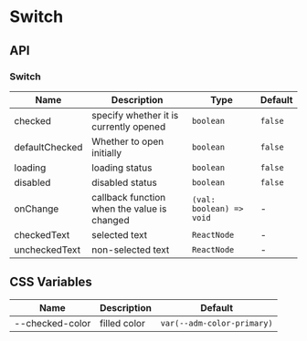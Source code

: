 # Switch

<code src="./demos/index.tsx"></code>

## API

### Switch

| Name           | Description                                 | Type                     | Default |
| -------------- | ------------------------------------------- | ------------------------ | ------- |
| checked        | specify whether it is currently opened      | `boolean`                | `false` |
| defaultChecked | Whether to open initially                   | `boolean`                | `false` |
| loading        | loading status                              | `boolean`                | `false` |
| disabled       | disabled status                             | `boolean`                | `false` |
| onChange       | callback function when the value is changed | `(val: boolean) => void` | -       |
| checkedText    | selected text                               | `ReactNode`              | -       |
| uncheckedText  | non-selected text                           | `ReactNode`              | -       |

## CSS Variables

| Name            | Description  | Default                    |
| --------------- | ------------ | -------------------------- |
| --checked-color | filled color | `var(--adm-color-primary)` |
